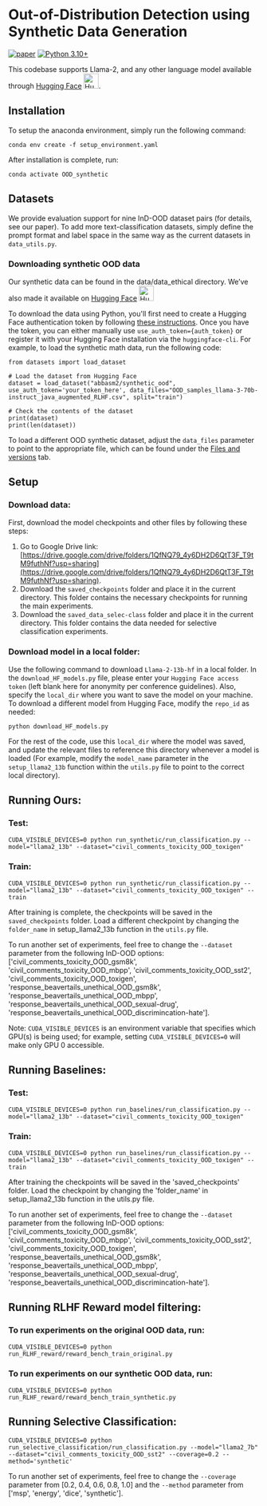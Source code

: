 # Out-of-Distribution Detection using Synthetic Data Generation
[![paper](https://img.shields.io/badge/arXiv-Paper-<COLOR>.svg)]([https://arxiv.org/abs/2401.12406](https://github.com/mominabbass/OOD_synthetic))  [![Python 3.10+](https://img.shields.io/badge/python-3.10+-blue.svg)](https://www.python.org/downloads/release/python-3100/)



This codebase supports Llama-2, and any other language model available through [Hugging Face](https://huggingface.co/models) <img src="https://huggingface.co/front/assets/huggingface_logo.svg" alt="Hugging Face Logo" width="30" />.


## Installation
To setup the anaconda environment, simply run the following command:
```
conda env create -f setup_environment.yaml
```

After installation is complete, run:
```
conda activate OOD_synthetic
```

## Datasets
We provide evaluation support for nine InD-OOD dataset pairs (for details, see our paper). To add more text-classification datasets, simply define the prompt format and label space in the same way as the current datasets in `data_utils.py`. 

### Downloading synthetic OOD data
Our synthetic data can be found in the data/data_ethical directory. We’ve also made it available on [Hugging Face](https://huggingface.co/datasets/abbasm2/synthetic_ood) <img src="https://huggingface.co/front/assets/huggingface_logo.svg" alt="Hugging Face Logo" width="30" />
 

To download the data using Python, you'll first need to create a Hugging Face authentication token by following [these instructions](https://huggingface.co/docs/hub/security-tokens). Once you have the token, you can either manually use `use_auth_token={auth_token}` or register it with your Hugging Face installation via the `huggingface-cli`. For example, to load the synthetic math data, run the following code:

```
from datasets import load_dataset

# Load the dataset from Hugging Face
dataset = load_dataset("abbasm2/synthetic_ood", use_auth_token='your_token_here', data_files="OOD_samples_llama-3-70b-instruct_java_augmented_RLHF.csv", split="train")

# Check the contents of the dataset
print(dataset)
print(len(dataset))
```
To load a different OOD synthetic dataset, adjust the `data_files` parameter to point to the appropriate file, which can be found under the [Files and versions](https://huggingface.co/datasets/abbasm2/synthetic_ood/tree/main) tab.


## Setup
### Download data:
First, download the model checkpoints and other files by following these steps:
1) Go to Google Drive link: [https://drive.google.com/drive/folders/1QfNQ79_4y6DH2D6QtT3F_T9tM9futhNf?usp=sharing](https://drive.google.com/drive/folders/1QfNQ79_4y6DH2D6QtT3F_T9tM9futhNf?usp=sharing).
2) Download the `saved_checkpoints` folder and place it in the current directory. This folder contains the necessary checkpoints for running the main experiments.
3) Download the `saved_data_selec-class` folder and place it in the current directory. This folder contains the data needed for selective classification experiments.

### Download model in a local folder:
Use the following command to download `Llama-2-13b-hf` in a local folder. In the `download_HF_models.py` file, please enter your `Hugging Face access token` (left blank here for anonymity per conference guidelines). Also, specify the `local_dir` where you want to save the model on your machine. To download a different model from Hugging Face, modify the `repo_id` as needed:
```
python download_HF_models.py
```
For the rest of the code, use this `local_dir` where the model was saved, and update the relevant files to reference this directory whenever a model is loaded (For example, modify the `model_name` parameter in the `setup_llama2_13b` function within the `utils.py` file to point to the correct local directory).

## Running Ours:
### Test:
```
CUDA_VISIBLE_DEVICES=0 python run_synthetic/run_classification.py --model="llama2_13b" --dataset="civil_comments_toxicity_OOD_toxigen"
```

### Train:
```
CUDA_VISIBLE_DEVICES=0 python run_synthetic/run_classification.py --model="llama2_13b" --dataset="civil_comments_toxicity_OOD_toxigen" --train
```

After training is complete, the checkpoints will be saved in the `saved_checkpoints` folder. Load a different checkpoint by changing the `folder_name` in setup_llama2_13b function in the `utils.py` file.

To run another set of experiments, feel free to change the `--dataset` parameter from the following InD-OOD options: ['civil_comments_toxicity_OOD_gsm8k', 'civil_comments_toxicity_OOD_mbpp', 'civil_comments_toxicity_OOD_sst2', 'civil_comments_toxicity_OOD_toxigen', 'response_beavertails_unethical_OOD_gsm8k', 'response_beavertails_unethical_OOD_mbpp', 'response_beavertails_unethical_OOD_sexual-drug', 'response_beavertails_unethical_OOD_discrimincation-hate'].

Note: `CUDA_VISIBLE_DEVICES` is an environment variable that specifies which GPU(s) is being used; for example, setting `CUDA_VISIBLE_DEVICES=0` will make only GPU 0 accessible.

## Running Baselines:
### Test:
```
CUDA_VISIBLE_DEVICES=0 python run_baselines/run_classification.py --model="llama2_13b" --dataset="civil_comments_toxicity_OOD_toxigen"
```

### Train:
```
CUDA_VISIBLE_DEVICES=0 python run_baselines/run_classification.py --model="llama2_13b" --dataset="civil_comments_toxicity_OOD_toxigen" --train
```

After training the checkpoints will be saved in the 'saved_checkpoints' folder. Load the checkpoint by changing the 'folder_name' in setup_llama2_13b function in the utils.py file.

To run another set of experiments, feel free to change the `--dataset` parameter from the following InD-OOD options: ['civil_comments_toxicity_OOD_gsm8k', 'civil_comments_toxicity_OOD_mbpp', 'civil_comments_toxicity_OOD_sst2', 'civil_comments_toxicity_OOD_toxigen', 'response_beavertails_unethical_OOD_gsm8k', 'response_beavertails_unethical_OOD_mbpp', 'response_beavertails_unethical_OOD_sexual-drug', 'response_beavertails_unethical_OOD_discrimincation-hate'].

## Running RLHF Reward model filtering:
### To run experiments on the original OOD data, run:
```
CUDA_VISIBLE_DEVICES=0 python run_RLHF_reward/reward_bench_train_original.py
```

### To run experiments on our synthetic OOD data, run:
```
CUDA_VISIBLE_DEVICES=0 python run_RLHF_reward/reward_bench_train_synthetic.py
```

## Running Selective Classification:
```
CUDA_VISIBLE_DEVICES=0 python run_selective_classification/run_classification.py --model="llama2_7b" --dataset="civil_comments_toxicity_OOD_sst2" --coverage=0.2 --method='synthetic'
```

To run another set of experiments, feel free to change the `--coverage` parameter from [0.2, 0.4, 0.6, 0.8, 1.0] and the `--method` parameter from ['msp', 'energy', 'dice', 'synthetic'].

